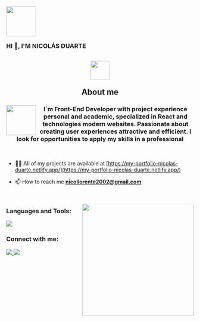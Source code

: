 ### <picture><img src = "https://github.com/7oSkaaa/7oSkaaa/blob/main/Images/CP_PS.gif?raw=true" width = 80px> </picture><p width="50px">HI 👋, I'M NICOLÁS DUARTE</p>

## <picture><img src="https://github.com/7oSkaaa/7oSkaaa/blob/main/Images/about_me.gif?raw=true" width = 50px  class="about-me" ></picture> <p align="center">About me </p>

  <style>
    .about-me {
      display: block;
      margin-left: auto;
      margin-right: auto;
    }
  </style>

### <picture><img align="left" src = "https://github.com/7oSkaaa/7oSkaaa/blob/main/Images/Front_End.gif?raw=true" width = 80px> </picture><p align="center"> I´m Front-End Developer with project experience personal and academic, specialized in React and technologies modern websites. Passionate about creating user experiences attractive and efficient. I look for opportunities to apply my skills in a professional</p>

<br/>

- 👨‍💻 All of my projects are available at [https://my-portfolio-nicolas-duarte.netlify.app/](https://my-portfolio-nicolas-duarte.netlify.app/)

- 📫 How to reach me **nicollorente2002@gmail.com**

<br/>

<picture> <img align="right" src="https://github.com/7oSkaaa/7oSkaaa/blob/main/Images/Right_Side.gif?raw=true" width = 300px></picture>

<h3 align="left">Languages and Tools:</h3>
<p align="left">
  <a href="https://skillicons.dev">
    <img src="https://skillicons.dev/icons?i=html,css,js,react,git,github,bootstrap,tailwind,sass,ts,vite,netlify,npm,vscode,figma,nodejs,firebase&perline=4" />
  </a>
</p>
<h3 align="left">Connect with me:</h3>
<div align="left">
    <a href="https://www.linkedin.com/in/nicol%C3%A1s-duarte-46923b217/">
    <img  src="https://skillicons.dev/icons?i=linkedin"  />
  </a>
  <a href="https://www.instagram.com/nikollorente/">
    <img  src="https://skillicons.dev/icons?i=instagram"  />
  </a>
</div>
